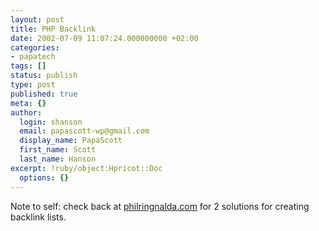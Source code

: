 ```yaml
---
layout: post
title: PHP Backlink
date: 2002-07-09 11:07:24.000000000 +02:00
categories:
- papatech
tags: []
status: publish
type: post
published: true
meta: {}
author:
  login: shanson
  email: papascott-wp@gmail.com
  display_name: PapaScott
  first_name: Scott
  last_name: Hanson
excerpt: !ruby/object:Hpricot::Doc
  options: {}
---
```

<p>Note to self: check back at <a href="http://www.philringnalda.com/">philringnalda.com</a> for 2 solutions for creating backlink lists.</p>

